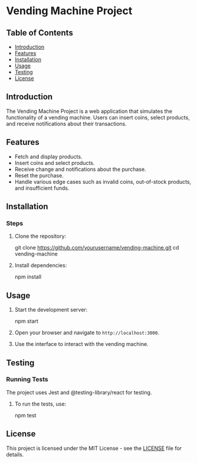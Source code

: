# Vending Machine Project

## Table of Contents

- [Introduction](#introduction)
- [Features](#features)
- [Installation](#installation)
- [Usage](#usage)
- [Testing](#testing)
- [License](#license)

## Introduction

The Vending Machine Project is a web application that simulates the functionality of a vending machine. Users can insert coins, select products, and receive notifications about their transactions.

## Features

- Fetch and display products.
- Insert coins and select products.
- Receive change and notifications about the purchase.
- Reset the purchase.
- Handle various edge cases such as invalid coins, out-of-stock products, and insufficient funds.

## Installation

### Steps

1. Clone the repository:

   git clone https://github.com/yourusername/vending-machine.git
   cd vending-machine

2. Install dependencies:

   npm install

## Usage

1. Start the development server:

   npm start

2. Open your browser and navigate to `http://localhost:3000`.

3. Use the interface to interact with the vending machine.

## Testing

### Running Tests

The project uses Jest and @testing-library/react for testing.

1. To run the tests, use:

   npm test

## License

This project is licensed under the MIT License - see the [LICENSE](LICENSE) file for details.
